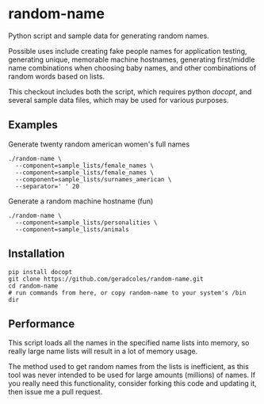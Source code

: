 random-name
===========

Python script and sample data for generating random names.

Possible uses include creating fake people names for application testing,
generating unique, memorable machine hostnames, generating first/middle
name combinations when choosing baby names, and other combinations of
random words based on lists.

This checkout includes both the script, which requires python _docopt_, and
several sample data files, which may be used for various purposes.

## Examples

Generate twenty random american women's full names

    ./random-name \
      --component=sample_lists/female_names \
      --component=sample_lists/female_names \
      --component=sample_lists/surnames_american \
      --separator=' ' 20

Generate a random machine hostname (fun)

    ./random-name \
      --component=sample_lists/personalities \
      --component=sample_lists/animals

## Installation

    pip install docopt
    git clone https://github.com/geradcoles/random-name.git
    cd random-name
    # run commands from here, or copy random-name to your system's /bin dir

## Performance

This script loads all the names in the specified name lists into memory, so really
large name lists will result in a lot of memory usage.

The method used to get random names from the lists is inefficient, as this tool
was never intended to be used for large amounts (millions) of names. If you really
need this functionality, consider forking this code and updating it, then issue me
a pull request.


